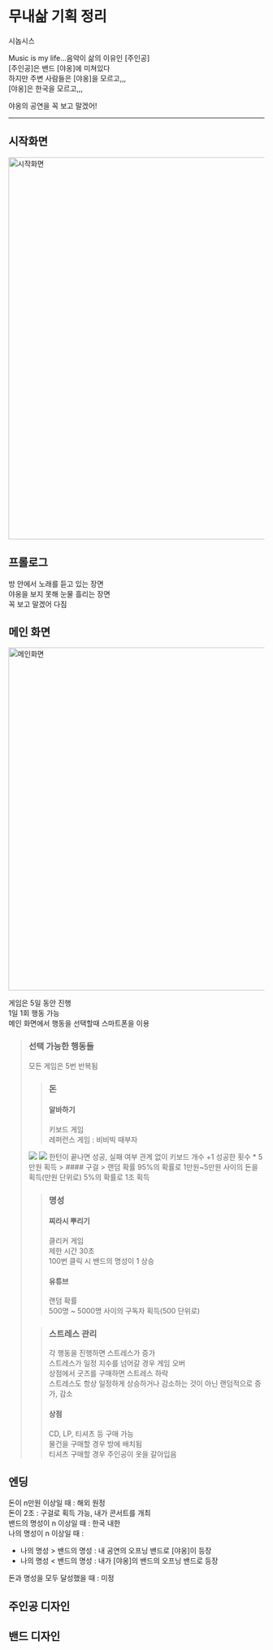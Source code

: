 # 무내삶 기획 정리


시놉시스

Music is my life...음악이 삶의 이유인 [주인공]  
[주인공]은 밴드 [야옹]에 미쳐있다  
하지만 주변 사람들은 [야옹]을 모르고,,,  
[야옹]은 한국을 모르고,,,

야옹의 공연을 꼭 보고 말겠어!


***


## 시작화면

<img width="752" alt="시작화면" src="https://github.com/Music-Is-My-Life/PM/assets/96675421/b8d92624-6ead-4072-871f-8ec5650fd3db">

## 프롤로그

방 안에서 노래를 듣고 있는 장면  
야옹을 보지 못해 눈물 흘리는 장면  
꼭 보고 말겠어 다짐


## 메인 화면
<img width="675" alt="메인화면" src="https://github.com/Music-Is-My-Life/PM/assets/96675421/f67eb5ce-4219-4436-9522-9d53e4acf481">     

게임은 5일 동안 진행  
1일 1회 행동 가능  
메인 화면에서 행동을 선택할때 스마트폰을 이용


> ### 선택 가능한 행동들
>  
> 모든 게임은 5번 반복됨
>   > ### 돈
>   > #### 알바하기
>   > 키보드 게임  
> 레퍼런스 게임 : 비비빅 때부자  
> <img src= "https://github.com/Music-Is-My-Life/PM/assets/96675421/dd437013-115f-4a77-ab0b-62555efdb26c">     
> <img src= "https://github.com/Music-Is-My-Life/PM/assets/96675421/2f44c255-d881-45e7-b5e0-98d935ebc0d7">     
> 한턴이 끝나면 성공, 실패 여부 관계 없이 키보드 개수 +1   
> 성공한 횟수 * 5만원 획득   
>   >    #### 구걸
>   > 랜덤 확률
> 95%의 확률로 1만원~5만원 사이의 돈을 획득(만원 단위로)  
> 5%의 확률로 1조 획득
>
>   > ### 명성
>   > #### 찌라시 뿌리기
>   > 클리커 게임  
> 제한 시간 30초  
> 100번 클릭 시 밴드의 명성이 1 상승
>   > #### 유튜브
>   > 랜덤 확률  
> 500명 ~ 5000명 사이의 구독자 획득(500 단위로)
>
>   >### 스트레스 관리
>   > 각 행동을 진행하면 스트레스가 증가  
> 스트레스가 일정 지수를 넘어갈 경우 게임 오버  
> 상점에서 굿즈를 구매하면 스트레스 하락  
> 스트레스도 항상 일정하게 상승하거나 감소하는 것이 아닌 랜덤적으로 증가, 감소
>   >#### 상점
>   > CD, LP, 티셔츠 등 구매 가능  
> 물건을 구매할 경우 방에 배치됨  
> 티셔츠 구매할 경우 주인공이 옷을 갈아입음
## 엔딩


돈이 n만원 이상일 때 : 해외 원정  
돈이 2조 : 구걸로 획득 가능, 내가 콘서트를 개최  
밴드의 명성이 n 이상일 때 : 한국 내한  
나의 명성이 n 이상일 때 :
- 나의 명성 > 밴드의 명성 : 내 공연의 오프닝 밴드로 [야옹]이 등장
- 나의 명성 < 밴드의 명성 : 내가 [야옹]의 밴드의 오프닝 밴드로 등장

돈과 명성을 모두 달성했을 때 : 미정

## 주인공 디자인
## 밴드 디자인 